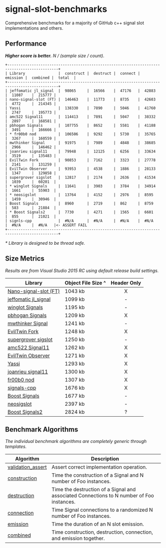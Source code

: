 # signal-slot-benchmarks
Comprehensive benchmarks for a majority of GitHub c++ signal slot implementations and others.

Performance
-----------

**_Higher score is better._** _N / (sample size / count)._

```
+---------------------------------------------------------------------------------------------+
| Library               |  construct |  destruct |  connect |  emission |  combined |  total  |
+---------------------------------------------------------------------------------------------+
| jeffomatic jl_signal  |  98065     |  16566    |  47176   |  42883    |  11087    |  215777 |
| nano-signal-slot (FT) |  146463    |  11773    |  8735    |  42603    |  4772     |  214345 |
| Yassi                 |  138330    |  7890     |  5046    |  41760    |  2747     |  195773 |
| amc522 Signal11       |  114413    |  7891     |  5047    |  38332    |  2897     |  168581 |
| pbhogan Signals       |  107755    |  8652     |  5581    |  41188    |  3491     |  166666 |
| * fr00b0 nod          |  106506    |  9292     |  5730    |  35765    |  3267     |  160559 |
| mwthinker Signal      |  91975     |  7989     |  4848    |  38685    |  2966     |  146462 |
| joanrieu signal11     |  79948     |  12125    |  6256    |  33634    |  3519     |  135483 |
| EvilTwin Fork         |  90853     |  7162     |  3323    |  27778    |  2141     |  131259 |
| EvilTwin Observer     |  93953     |  4538     |  1886    |  28133    |  1347     |  129858 |
| supergrover sigslot   |  12817     |  2174     |  2636    |  41534    |  1039     |  60201  |
| * winglot Signals     |  11641     |  3903     |  3784    |  34914    |  1661     |  55903  |
| * neosigslot          |  13764     |  4152     |  2976    |  8595     |  1459     |  30946  |
| Boost Signals         |  8960      |  2719     |  862     |  8759     |  583      |  21884  |
| * Boost Signals2      |  7730      |  4271     |  1565    |  6601     |  855      |  21021  |
| signls-cpp            |  #N/A      |  #N/A     |  #N/A    |  #N/A     |  #N/A     |  #N/A   |<- ASSERT FAIL
+---------------------------------------------------------------------------------------------+
```
_* Library is designed to be thread safe._

Size Metrics
------------

_Results are from Visual Studio 2015 RC using default release build settings._

| Library | Object File Size ^ | Header Only |
| ------- | ------------------ |:-----------:|
| [Nano-signal-slot (FT)](https://github.com/NoAvailableAlias/nano-signal-slot/tree/FT) | 1043 kb | X |
| [jeffomatic jl_signal](https://github.com/jeffomatic/jl_signal) | 1099 kb | - |
| [winglot Signals](https://github.com/winglot/Signals) | 1195 kb | - |
| [pbhogan Signals](https://github.com/pbhogan/Signals) | 1209 kb | X |
| [mwthinker Signal](https://github.com/mwthinker/Signal) | 1241 kb | - |
| [EvilTwin Fork](https://github.com/NoAvailableAlias/signal-slot-benchmark/blob/master/benchmark/lib/eviltwin/observer_fork.hpp) | 1248 kb | X |
| [supergrover sigslot](https://github.com/supergrover/sigslot) | 1250 kb | - |
| [amc522 Signal11](https://github.com/amc522/Signal11) | 1262 kb | X |
| [EvilTwin Observer](http://eviltwingames.com/blog/the-observer-pattern-revisited/) | 1271 kb | X |
| [Yassi](http://www.codeproject.com/Articles/867044/Yassi-Yet-Another-Signal-Slot-Implementation) | 1293 kb | X |
| [joanrieu signal11](https://github.com/joanrieu/signal11) | 1300 kb | X |
| [fr00b0 nod](https://github.com/fr00b0/nod) | 1307 kb | X |
| [signals-cpp](https://github.com/martinkallman/signals-cpp) | 1676 kb | X |
| [Boost Signals](http://www.boost.org/doc/libs/1_56_0/doc/html/signals.html) | 1677 kb | - |
| [neosigslot](http://www.i42.co.uk/stuff/neosigslot.htm) | 2397 kb | - |
| [Boost Signals2](http://www.boost.org/doc/libs/1_56_0/doc/html/signals2.html) | 2824 kb | ? |

Benchmark Algorithms
--------------------

_The individual benchmark algorithms are completely generic through templates._

| Algorithm | Description |
| --------- | ----------- |
| [validation_assert](https://github.com/NoAvailableAlias/signal-slot-benchmarks/blob/master/benchmark.hpp#L21) | Assert correct implementation operation. |
| [construction](https://github.com/NoAvailableAlias/signal-slot-benchmarks/blob/master/benchmark.hpp#L50) | Time the construction of a Signal and N number of Foo instances. |
| [destruction](https://github.com/NoAvailableAlias/signal-slot-benchmarks/blob/master/benchmark.hpp#L71) | Time the destruction of a Signal and associated Connections to N number of Foo instances. |
| [connection](https://github.com/NoAvailableAlias/signal-slot-benchmarks/blob/master/benchmark.hpp#L101) | Time Signal connections to a randomized N number of Foo instances. |
| [emission](https://github.com/NoAvailableAlias/signal-slot-benchmarks/blob/master/benchmark.hpp#L129) | Time the duration of an N slot emission. |
| [combined](https://github.com/NoAvailableAlias/signal-slot-benchmarks/blob/master/benchmark.hpp#L159) | Time construction, destruction, connection, and emission together. |
